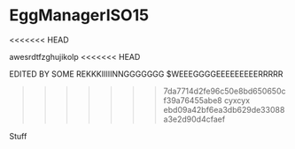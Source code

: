 # EggManagerISO15
<<<<<<< HEAD



awesrdtfzghujikolp
<<<<<<< HEAD



EDITED BY SOME REKKKIIIIINNGGGGGGG $WEEEGGGGEEEEEEEEERRRRR
>>>>>>> 7da7714d2fe96c50e8bd650650cf39a76455abe8
cyxcyx
>>>>>>> ebd09a42bf6ea3db629de33088a3e2d90d4cfaef

Stuff
